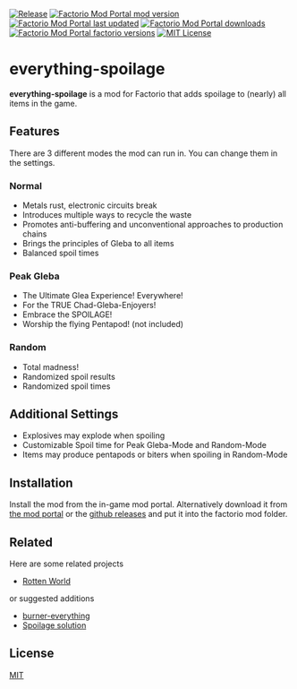 
[![Release](https://github.com/Magi3r/everything-spoilage/actions/workflows/release.yml/badge.svg?branch=main)](https://github.com/Magi3r/everything-spoilage/actions/workflows/release.yml)
[![Factorio Mod Portal mod version](https://img.shields.io/factorio-mod-portal/v/everything-spoilage)](https://mods.factorio.com/mod/everything-spoilage)
[![Factorio Mod Portal last updated](https://img.shields.io/factorio-mod-portal/last-updated/everything-spoilage)](https://mods.factorio.com/mod/everything-spoilage)
[![Factorio Mod Portal downloads](https://img.shields.io/factorio-mod-portal/dt/everything-spoilage)](https://mods.factorio.com/mod/everything-spoilage)
[![Factorio Mod Portal factorio versions](https://img.shields.io/factorio-mod-portal/factorio-version/everything-spoilage)](https://mods.factorio.com/mod/everything-spoilage)
[![MIT License](https://img.shields.io/badge/License-MIT-green.svg)](https://choosealicense.com/licenses/mit/)



# everything-spoilage

**everything-spoilage** is a mod for Factorio that adds spoilage to (nearly) all items in the game.

## Features

There are 3 different modes the mod can run in. You can change them in the settings.

### Normal
- Metals rust, electronic circuits break
- Introduces multiple ways to recycle the waste
- Promotes anti-buffering and unconventional approaches to production chains
- Brings the principles of Gleba to all items
- Balanced spoil times

### Peak Gleba
- The Ultimate Glea Experience! Everywhere!
- For the TRUE Chad-Gleba-Enjoyers!
- Embrace the SPOILAGE!
- Worship the flying Pentapod! (not included)

### Random
- Total madness!
- Randomized spoil results
- Randomized spoil times

## Additional Settings
- Explosives may explode when spoiling
- Customizable Spoil time for Peak Gleba-Mode and Random-Mode
- Items may produce pentapods or biters when spoiling in Random-Mode

## Installation

Install the mod from the in-game mod portal.
Alternatively download it from [the mod portal](https://mods.factorio.com/mod/everything-spoilage) or the [github releases](https://github.com/Magi3r/everything-spoilage/releases/latest) and put it into the factorio mod folder.

## Related

Here are some related projects

- [Rotten World](https://mods.factorio.com/mod/rotten-world)

or suggested additions

- [burner-everything](https://mods.factorio.com/mod/burner-everything)
- [Spoilage solution](https://mods.factorio.com/mod/spoilage-solution)


## License

[MIT](https://choosealicense.com/licenses/mit/)
